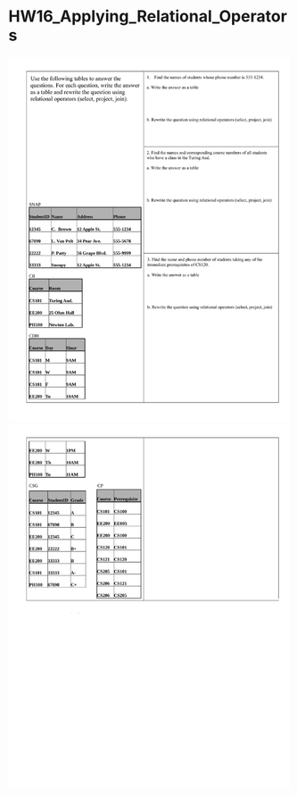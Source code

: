 # HW16_Applying_Relational_Operators

###

![](/Homework/images/HW16-1.png)
![](/Homework/images/HW16-2.png)
